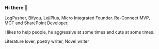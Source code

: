 ### Hi there 👋


LogPusher, Bifyou, LojiPlus, Micro Integrated Founder.
Re-Connect MVP, MCT and SharePoint Developer.

I likes to help people, he aggressive at some times and cute at some times.

Literature lover, poetry writer, Novel writer


<!--
**eravse/eravse** is a ✨ _special_ ✨ repository because its `README.md` (this file) appears on your GitHub profile.


[![HitCount](http://hits.dwyl.com/eravse/eravse.svg)](http://hits.dwyl.com/eravse/eravse)


Here are some ideas to get you started:

- 🔭 I’m currently working on ...
- 🌱 I’m currently learning ...
- 👯 I’m looking to collaborate on ...
- 🤔 I’m looking for help with ...
- 💬 Ask me about ...

- 📫 How to reach me: ...
- 😄 Pronouns: ...
- ⚡ Fun fact: ...
-->
